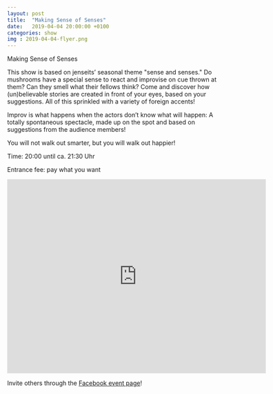 ```yaml
---
layout: post
title:  "Making Sense of Senses"
date:   2019-04-04 20:00:00 +0100
categories: show
img : 2019-04-04-flyer.png
---
```

Making Sense of Senses

This show is based on jenseits’ seasonal theme "sense and senses."<!--more--> Do mushrooms have a special sense to react and improvise on cue thrown at them? Can they smell what their fellows think? Come and discover how (un)believable stories are created in front of your eyes, based on your suggestions. All of this sprinkled with a variety of foreign accents!

Improv is what happens when the actors don’t know what will happen: A totally spontaneous spectacle, made up on the spot and based on suggestions from the audience members!

You will not walk out smarter, but you will walk out happier!

Time: 20:00 until ca. 21:30 Uhr

Entrance fee: pay what you want

<iframe src="https://www.google.com/maps/embed?pb=!1m18!1m12!1m3!1d2701.3164958683724!2d8.52006681583793!3d47.38625731116593!2m3!1f0!2f0!3f0!3m2!1i1024!2i768!4f13.1!3m3!1m2!1s0x47900a15619f4fa9%3A0x124e7e779b279679!2sjenseits+im+Viadukt!5e0!3m2!1sen!2sch!4v1529147583692" width="600" height="450" frameborder="0" style="border:0" allowfullscreen></iframe>

Invite others through the [Facebook event page](https://www.facebook.com/events/386951251891130/)!
